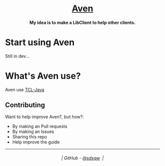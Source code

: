 <h1 align="center">
  <a href="https://github.com/sdxqw/Aven">Aven</a>
</h1>

<h4 align="center">My idea is to make a LibClient to help other clients.</h4>

# Start using Aven
Still in dev...

# What's Aven use?
Aven use [TCL-Java](https://github.com/AxstSoftware/TCL-Java)

## Contributing

Want to help improve Aven?, but how?:

* By making an Pull requests
* By making an Issues
* Sharing this repo
* Help improve the guide

---
<h6 align="center">
  | GitHub - <a href="https://github.com/sdxqw">@sdxqw</a> 
  |
</h6>
